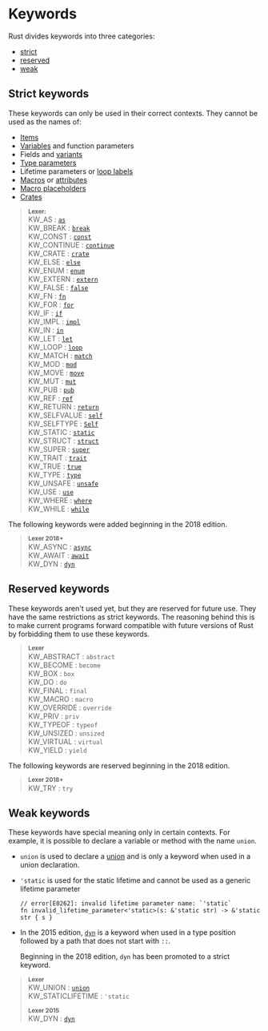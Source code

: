 # Keywords

Rust divides keywords into three categories:

* [strict](#strict-keywords)
* [reserved](#reserved-keywords)
* [weak](#weak-keywords)

## Strict keywords

These keywords can only be used in their correct contexts. They cannot
be used as the names of:

* [Items]
* [Variables] and function parameters
* Fields and [variants]
* [Type parameters]
* Lifetime parameters or [loop labels]
* [Macros] or [attributes]
* [Macro placeholders]
* [Crates]

> **<sup>Lexer:<sup>**\
> KW_AS             : [`as`](../std/keyword.as.html)\
> KW_BREAK          : [`break`](../std/keyword.break.html)\
> KW_CONST          : [`const`](../std/keyword.const.html)\
> KW_CONTINUE       : [`continue`](../std/keyword.continue.html)\
> KW_CRATE          : [`crate`](../std/keyword.crate.html)\
> KW_ELSE           : [`else`](../std/keyword.else.html)\
> KW_ENUM           : [`enum`](../std/keyword.enum.html)\
> KW_EXTERN         : [`extern`](../std/keyword.extern.html)\
> KW_FALSE          : [`false`](../std/keyword.false.html)\
> KW_FN             : [`fn`](../std/keyword.fn.html)\
> KW_FOR            : [`for`](../std/keyword.for.html)\
> KW_IF             : [`if`](../std/keyword.if.html)\
> KW_IMPL           : [`impl`](../std/keyword.impl.html)\
> KW_IN             : [`in`](../std/keyword.in.html)\
> KW_LET            : [`let`](../std/keyword.let.html)\
> KW_LOOP           : [`loop`](../std/keyword.loop.html)\
> KW_MATCH          : [`match`](../std/keyword.match.html)\
> KW_MOD            : [`mod`](../std/keyword.mod.html)\
> KW_MOVE           : [`move`](../std/keyword.move.html)\
> KW_MUT            : [`mut`](../std/keyword.mut.html)\
> KW_PUB            : [`pub`](../std/keyword.pub.html)\
> KW_REF            : [`ref`](../std/keyword.ref.html)\
> KW_RETURN         : [`return`](../std/keyword.return.html)\
> KW_SELFVALUE      : [`self`](../std/keyword.self.html)\
> KW_SELFTYPE       : [`Self`](../std/keyword.Self.html)\
> KW_STATIC         : [`static`](../std/keyword.static.html)\
> KW_STRUCT         : [`struct`](../std/keyword.struct.html)\
> KW_SUPER          : [`super`](../std/keyword.super.html)\
> KW_TRAIT          : [`trait`](../std/keyword.trait.html)\
> KW_TRUE           : [`true`](../std/keyword.true.html)\
> KW_TYPE           : [`type`](../std/keyword.type.html)\
> KW_UNSAFE         : [`unsafe`](../std/keyword.unsafe.html)\
> KW_USE            : [`use`](../std/keyword.use.html)\
> KW_WHERE          : [`where`](../std/keyword.where.html)\
> KW_WHILE          : [`while`](../std/keyword.while.html)

The following keywords were added beginning in the 2018 edition.

> **<sup>Lexer 2018+</sup>**\
> KW_ASYNC          : [`async`](../std/keyword.async.html)\
> KW_AWAIT          : [`await`](../std/keyword.await.html)\
> KW_DYN            : [`dyn`](../std/keyword.dyn.html)

## Reserved keywords

These keywords aren't used yet, but they are reserved for future use. They have
the same restrictions as strict keywords. The reasoning behind this is to make
current programs forward compatible with future versions of Rust by forbidding
them to use these keywords.

> **<sup>Lexer</sup>**\
> KW_ABSTRACT       : `abstract`\
> KW_BECOME         : `become`\
> KW_BOX            : `box`\
> KW_DO             : `do`\
> KW_FINAL          : `final`\
> KW_MACRO          : `macro`\
> KW_OVERRIDE       : `override`\
> KW_PRIV           : `priv`\
> KW_TYPEOF         : `typeof`\
> KW_UNSIZED        : `unsized`\
> KW_VIRTUAL        : `virtual`\
> KW_YIELD          : `yield`

The following keywords are reserved beginning in the 2018 edition.

> **<sup>Lexer 2018+</sup>**\
> KW_TRY   : `try`

## Weak keywords

These keywords have special meaning only in certain contexts. For example, it
is possible to declare a variable or method with the name `union`.

* `union` is used to declare a [union] and is only a keyword when used in a
  union declaration.
* `'static` is used for the static lifetime and cannot be used as a generic
  lifetime parameter

  ```compile_fail
  // error[E0262]: invalid lifetime parameter name: `'static`
  fn invalid_lifetime_parameter<'static>(s: &'static str) -> &'static str { s }
  ```
* In the 2015 edition, [`dyn`] is a keyword when used in a type position
  followed by a path that does not start with `::`.

  Beginning in the 2018 edition, `dyn` has been promoted to a strict keyword.

> **<sup>Lexer</sup>**\
> KW_UNION          : [`union`](../std/keyword.union.html)\
> KW_STATICLIFETIME : `'static`
>
> **<sup>Lexer 2015</sup>**\
> KW_DYN            : [`dyn`](../std/keyword.dyn.html)

[items]: items.md
[Variables]: variables.md
[Type parameters]: types/parameters.md
[loop labels]: expressions/loop-expr.md#loop-labels
[Macros]: macros.md
[attributes]: attributes.md
[Macro placeholders]: macros-by-example.md
[Crates]: crates-and-source-files.md
[union]: items/unions.md
[variants]: items/enumerations.md
[`dyn`]: types/trait-object.md
